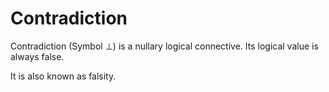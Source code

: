 # Contradiction

Contradiction (Symbol $\bot$) is a nullary logical connective.
Its logical value is always false.

It is also known as falsity.